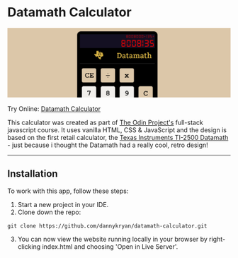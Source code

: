 # Datamath Calculator

[![Datamath Calculator](/Assets/datamath-header.PNG)](https://dannykryan.github.io/datamath-calculator/)

Try Online: [Datamath Calculator](https://dannykryan.github.io/datamath-calculator/)

This calculator was created as part of [The Odin Project's](http://www.theodinproject.com) full-stack javascript course.
It uses vanilla HTML, CSS & JavaScript and the design is based on the first retail calculator, the [Texas Instruments TI-2500 Datamath](http://www.vintagecalculators.com/html/texas_instruments_2500.html#TI2500-1) - just because i thought the Datamath had a really cool, retro design!

---

## Installation

To work with this app, follow these steps:

1. Start a new project in your IDE.
2. Clone down the repo:

```
git clone https://github.com/dannykryan/datamath-calculator.git
```

3. You can now view the website running locally in your browser by right-clicking index.html and choosing 'Open in Live Server'.
